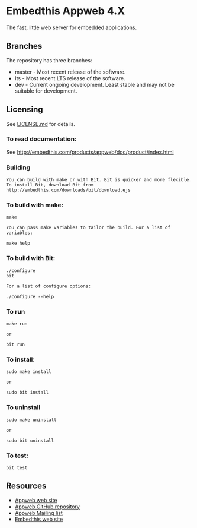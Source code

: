 Embedthis Appweb 4.X
===

The fast, little web server for embedded applications. 

Branches
---
The repository has three branches:

* master - Most recent release of the software.
* lts - Most recent LTS release of the software.
* dev - Current ongoing development. Least stable and may not be suitable for development.
 
Licensing
---
See [LICENSE.md](LICENSE.md) for details.

### To read documentation:

  See http://embedthis.com/products/appweb/doc/product/index.html

### Building
    You can build with make or with Bit. Bit is quicker and more flexible.
    To install Bit, download Bit from http://embedthis.com/downloads/bit/download.ejs

### To build with make:

    make

    You can pass make variables to tailor the build. For a list of variables:

	make help

### To build with Bit:

    ./configure
    bit

	For a list of configure options:

	./configure --help

### To run

	make run

    or

    bit run

### To install:

    sudo make install

	or 

    sudo bit install

### To uninstall

    sudo make uninstall

	or 

    sudo bit uninstall

### To test:

    bit test

Resources
---
  - [Appweb web site](http://appwebserver.org/)
  - [Appweb GitHub repository](http://github.com/embedthis/appweb-4)
  - [Appweb Mailing list](http://groups.google.com/groups/appweb)
  - [Embedthis web site](http://embedthis.com/)
